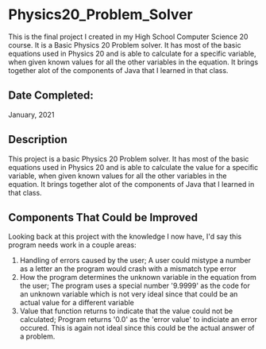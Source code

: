 # Physics20_Problem_Solver
This is the final project I created in my High School Computer Science 20 course. 
It is a Basic Physics 20 Problem solver. It has most of the basic equations used in Physics 20 and is 
able to calculate for a specific variable, when given known values for all the other variables in the equation.
It brings together alot of the components of Java that I learned in that class.


## Date Completed:
January, 2021

## Description
This project is a basic Physics 20 Problem solver. It has most of the basic equations used in Physics 20 and is 
able to calculate the value for a specific variable, when given known values for all the other variables in the equation.
It brings together alot of the components of Java that I learned in that class.

## Components That Could be Improved
Looking back at this project with the knowledge I now have, I'd say this program needs work in a couple areas:
1. Handling of errors caused by the user; A user could mistype a number as a letter an the program would crash with a mismatch type error
2. How the program determines the unknown variable in the equation from the user; The program uses a special number '9.9999' as the code 
for an unknown variable which is not very ideal since that could be an actual value for a different variable
3. Value that function returns to indicate that the value could not be calculated; Program returns '0.0' as the 'error value' to 
indiciate an error occured. This is again not ideal since this could be the actual answer of a problem.